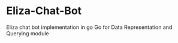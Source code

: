 # Eliza-Chat-Bot
Eliza chat bot implementation in go Go for Data Representation and Querying module
